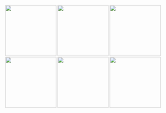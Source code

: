 <p align="center">
  <img src="https://github.com/user-attachments/assets/977dd5ee-a6de-4dab-9ba1-66404351c5db" width="160" />
  <img src="https://github.com/user-attachments/assets/1007e7d0-c635-48fb-b7ee-cef78907adfe" width="160" />
  <img src="https://github.com/user-attachments/assets/059002d8-fdd7-49e8-903d-1db53b99731e" width="160" />
  <img src="https://github.com/user-attachments/assets/9583d532-e45c-47c1-aab6-3e2045efd212" width="160" />
  <img src="https://github.com/user-attachments/assets/8cebd598-d614-4c22-bf9a-9b465e7676d6" width="160" />
  <img src="https://github.com/user-attachments/assets/313715c0-f8c0-48fc-89cd-de93a7e3bb4f" width="160" />
</p>
